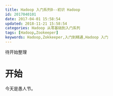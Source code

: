 ```yaml
---
title: Hadoop 入门系列0--初识 Hadoop
id: 2017040101
date: 2017-04-01 15:58:54
updated: 2018-11-21 15:58:54
categories: Hadoop 从零基础到入门系列
tags: [Hadoop,Zookeeper]
keywords: Hadoop,Zokkeeper,入门到精通,Hadoop 入门
---
```


待开始整理

<!-- more -->

# 开始

今天是愚人节。
